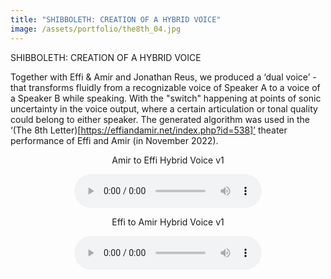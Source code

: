 ```yaml
---
title: "SHIBBOLETH: CREATION OF A HYBRID VOICE"
image: /assets/portfolio/the8th_04.jpg
---
```


SHIBBOLETH: CREATION OF A HYBRID VOICE 

Together with Effi & Amir and Jonathan Reus, we produced a ‘dual voice’ - that transforms fluidly from a recognizable voice of Speaker A to a voice of a Speaker B while speaking. With the "switch" happening at points of sonic uncertainty in the voice output, where a certain articulation or tonal quality could belong to either speaker. The generated algorithm was used in the ‘(The 8th Letter)[https://effiandamir.net/index.php?id=538]’ theater performance of Effi and Amir (in November 2022).

<p style="text-align:center;">Amir to Effi Hybrid Voice v1</p>

<div align="center">

<audio controls>
  <source src="../../../assets/portfolio/orig_amir_mask_effi.wav" type="audio/wav">
</audio>

</div>


<p style="text-align:center;">Effi to Amir Hybrid Voice v1</p>

<div align="center">
<audio controls>
  <source src="../../../assets/portfolio/orig_amir_mask_effi.wav" type="audio/wav">
</audio>

</div>

